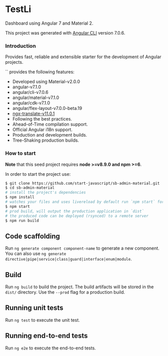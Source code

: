 # TestLi 

Dashboard  using Angular 7 and Material 2.


This project was generated with [Angular CLI](https://github.com/angular/angular-cli) version 7.0.6.

### Introduction

Provides fast, reliable and extensible starter for the development of Angular projects.

`` provides the following features:

*   Developed using Material-v2.0.0
*   angular-v7.1.0
*   angular/cli-v7.0.6
*   angular/material-v7.1.0
*   angular/cdk-v7.1.0
*   angular/flex-layout-v7.0.0-beta.19
*   [ngx-translate-v11.0.1](https://github.com/ngx-translate)
*   Following the best practices.
*   Ahead-of-Time compilation support.
*   Official Angular i18n support.
*   Production and development builds.
*   Tree-Shaking production builds.

### How to start

**Note** that this seed project requires **node >=v8.9.0 and npm >=6**.

In order to start the project use:

```bash
$ git clone https://github.com/start-javascript/sb-admin-material.git
$ cd sb-admin-material
# install the project's dependencies
$ npm install
# watches your files and uses livereload by default run `npm start` for a dev server. Navigate to `http://localhost:4200/`. The app will automatically reload if you change any of the source files.
$ npm start
# prod build, will output the production application in `dist`
# the produced code can be deployed (rsynced) to a remote server
$ npm run build
```

## Code scaffolding

Run `ng generate component component-name` to generate a new component. You can also use `ng generate directive|pipe|service|class|guard|interface|enum|module`.

## Build

Run `ng build` to build the project. The build artifacts will be stored in the `dist/` directory. Use the `--prod` flag for a production build.

## Running unit tests

Run `ng test` to execute the unit test.

## Running end-to-end tests

Run `ng e2e` to execute the end-to-end tests.
